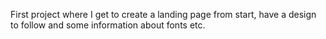 First project where I get to create a landing page from start, have a design to follow and some information about fonts etc.